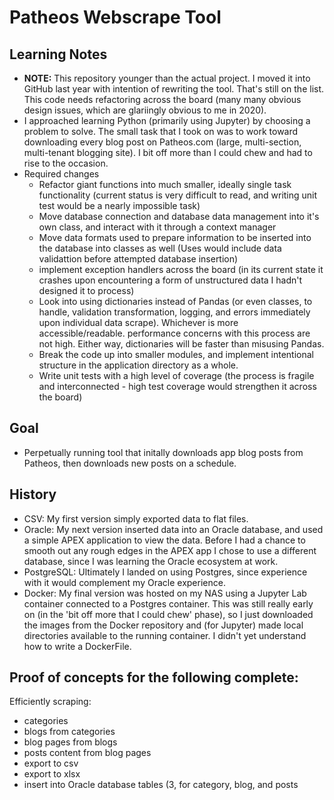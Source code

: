 # Patheos Webscrape Tool

## Learning Notes

- **NOTE:** This repository younger than the actual project. I moved it into GitHub last year with intention of rewriting the tool. That's still on the list. This code needs refactoring across the board (many many obvious design issues, which are glariingly obvious to me in 2020).
- I approached learning Python (primarily using Jupyter) by choosing a problem to solve. The small task that I took on was to work toward downloading every blog post on Patheos.com (large, multi-section, multi-tenant blogging site). I bit off more than I could chew and had to rise to the occasion.
- Required changes
  - Refactor giant functions into much smaller, ideally single task functionality (current status is very difficult to read, and writing unit test would be a nearly impossible task)
  - Move database connection and database data management into it's own class, and interact with it through a context manager
  - Move data formats used to prepare information to be inserted into the database into classes as well (Uses would include data validattion before attempted database insertion)
  - implement exception handlers across the board (in its current state it crashes upon encountering a form of unstructured data I hadn't designed it to process)
  - Look into using dictionaries instead of Pandas (or even classes, to handle, validation transformation, logging, and errors immediately upon individual data scrape). Whichever is more accessible/readable. performance concerns with this process are not high. Either way, dictionaries will be faster than misusing Pandas.
  - Break the code up into smaller modules, and implement intentional structure in the application directory as a whole.
  - Write unit tests with a high level of coverage (the process is fragile and interconnected - high test coverage would strengthen it across the board)

## Goal

- Perpetually running tool that initally downloads app blog posts from Patheos, then downloads new posts on a schedule.

## History

- CSV: My first version simply exported data to flat files.
- Oracle: My next version inserted data into an Oracle database, and used a simple APEX application to view the data. Before I had a chance to smooth out any rough edges in the APEX app I chose to use a different database, since I was learning the Oracle ecosystem at work.
- PostgreSQL: Ultimately I landed on using Postgres, since experience with it would complement my Oracle experience.
- Docker: My final version was hosted on my NAS using a Jupyter Lab container connected to a Postgres container. This was still really early on (in the 'bit off more that I could chew' phase), so I just downloaded the images from the Docker repository and (for Jupyter) made local directories available to the running container. I didn't yet understand how to write a DockerFile.

## Proof of concepts for the following complete:

Efficiently scraping:
- categories
- blogs from categories
- blog pages from blogs
- posts content from blog pages
- export to csv
- export to xlsx
- insert into Oracle database tables (3, for category, blog, and posts

